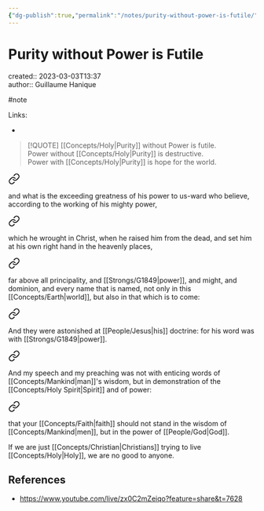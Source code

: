 ```yaml
---
{"dg-publish":true,"permalink":"/notes/purity-without-power-is-futile/"}
---
```



# Purity without Power is Futile

created:: 2023-03-03T13:37  
author:: Guillaume Hanique

#note

Links:

- 

> [!QUOTE]
> [[Concepts/Holy\|Purity]] without Power is futile.  
> Power without [[Concepts/Holy\|Purity]] is destructive.  
> Power with [[Concepts/Holy\|Purity]] is hope for the world.


<div class="transclusion internal-embed is-loaded"><a class="markdown-embed-link" href="/scripture/kjv/ephesians-kjv/ephesians-1-kjv/ephesians-1-19-kjv/" aria-label="Open link"><svg xmlns="http://www.w3.org/2000/svg" width="24" height="24" viewBox="0 0 24 24" fill="none" stroke="currentColor" stroke-width="2" stroke-linecap="round" stroke-linejoin="round" class="svg-icon lucide-link"><path d="M10 13a5 5 0 0 0 7.54.54l3-3a5 5 0 0 0-7.07-7.07l-1.72 1.71"></path><path d="M14 11a5 5 0 0 0-7.54-.54l-3 3a5 5 0 0 0 7.07 7.07l1.71-1.71"></path></svg></a><div class="markdown-embed">



and what is the exceeding greatness of his power to us-ward who believe, according to the working of his mighty power,


</div></div>


<div class="transclusion internal-embed is-loaded"><a class="markdown-embed-link" href="/scripture/kjv/ephesians-kjv/ephesians-1-kjv/ephesians-1-20-kjv/" aria-label="Open link"><svg xmlns="http://www.w3.org/2000/svg" width="24" height="24" viewBox="0 0 24 24" fill="none" stroke="currentColor" stroke-width="2" stroke-linecap="round" stroke-linejoin="round" class="svg-icon lucide-link"><path d="M10 13a5 5 0 0 0 7.54.54l3-3a5 5 0 0 0-7.07-7.07l-1.72 1.71"></path><path d="M14 11a5 5 0 0 0-7.54-.54l-3 3a5 5 0 0 0 7.07 7.07l1.71-1.71"></path></svg></a><div class="markdown-embed">



which he wrought in Christ, when he raised him from the dead, and set him at his own right hand in the heavenly places,


</div></div>


<div class="transclusion internal-embed is-loaded"><a class="markdown-embed-link" href="/scripture/kjv/ephesians-kjv/ephesians-1-kjv/ephesians-1-21-kjv/" aria-label="Open link"><svg xmlns="http://www.w3.org/2000/svg" width="24" height="24" viewBox="0 0 24 24" fill="none" stroke="currentColor" stroke-width="2" stroke-linecap="round" stroke-linejoin="round" class="svg-icon lucide-link"><path d="M10 13a5 5 0 0 0 7.54.54l3-3a5 5 0 0 0-7.07-7.07l-1.72 1.71"></path><path d="M14 11a5 5 0 0 0-7.54-.54l-3 3a5 5 0 0 0 7.07 7.07l1.71-1.71"></path></svg></a><div class="markdown-embed">



far above all principality, and [[Strongs/G1849\|power]], and might, and dominion, and every name that is named, not only in this [[Concepts/Earth\|world]], but also in that which is to come:


</div></div>



<div class="transclusion internal-embed is-loaded"><a class="markdown-embed-link" href="/scripture/kjv/luke-kjv/luke-4-kjv/luke-4-32-kjv/" aria-label="Open link"><svg xmlns="http://www.w3.org/2000/svg" width="24" height="24" viewBox="0 0 24 24" fill="none" stroke="currentColor" stroke-width="2" stroke-linecap="round" stroke-linejoin="round" class="svg-icon lucide-link"><path d="M10 13a5 5 0 0 0 7.54.54l3-3a5 5 0 0 0-7.07-7.07l-1.72 1.71"></path><path d="M14 11a5 5 0 0 0-7.54-.54l-3 3a5 5 0 0 0 7.07 7.07l1.71-1.71"></path></svg></a><div class="markdown-embed">



And they were astonished at [[People/Jesus\|his]] doctrine: for his word was with [[Strongs/G1849\|power]].


</div></div>



<div class="transclusion internal-embed is-loaded"><a class="markdown-embed-link" href="/scripture/kjv/1-corinthians-kjv/1-corinthians-2-kjv/1-corinthians-2-4-kjv/" aria-label="Open link"><svg xmlns="http://www.w3.org/2000/svg" width="24" height="24" viewBox="0 0 24 24" fill="none" stroke="currentColor" stroke-width="2" stroke-linecap="round" stroke-linejoin="round" class="svg-icon lucide-link"><path d="M10 13a5 5 0 0 0 7.54.54l3-3a5 5 0 0 0-7.07-7.07l-1.72 1.71"></path><path d="M14 11a5 5 0 0 0-7.54-.54l-3 3a5 5 0 0 0 7.07 7.07l1.71-1.71"></path></svg></a><div class="markdown-embed">



And my speech and my preaching was not with enticing words of [[Concepts/Mankind\|man]]'s wisdom, but in demonstration of the [[Concepts/Holy Spirit\|Spirit]] and of power:


</div></div>


<div class="transclusion internal-embed is-loaded"><a class="markdown-embed-link" href="/scripture/kjv/1-corinthians-kjv/1-corinthians-2-kjv/1-corinthians-2-5-kjv/" aria-label="Open link"><svg xmlns="http://www.w3.org/2000/svg" width="24" height="24" viewBox="0 0 24 24" fill="none" stroke="currentColor" stroke-width="2" stroke-linecap="round" stroke-linejoin="round" class="svg-icon lucide-link"><path d="M10 13a5 5 0 0 0 7.54.54l3-3a5 5 0 0 0-7.07-7.07l-1.72 1.71"></path><path d="M14 11a5 5 0 0 0-7.54-.54l-3 3a5 5 0 0 0 7.07 7.07l1.71-1.71"></path></svg></a><div class="markdown-embed">



that your [[Concepts/Faith\|faith]] should not stand in the wisdom of [[Concepts/Mankind\|men]], but in the power of [[People/God\|God]].


</div></div>


If we are just [[Concepts/Christian\|Christians]] trying to live [[Concepts/Holy\|Holy]], we are no good to anyone.

## References

- https://www.youtube.com/live/zx0C2mZeiqo?feature=share&t=7628
